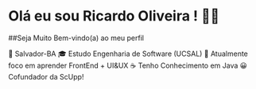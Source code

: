 <h1> Olá eu sou Ricardo Oliveira ! 🧑‍💻 </h1>

##Seja Muito Bem-vindo(a) ao meu perfil 

  📍  Salvador-BA
  🎓 Estudo Engenharia de Software (UCSAL) 
  🎨 Atualmente foco em aprender FrontEnd + UI&UX
  ☕️ Tenho Conhecimento em Java 
  😀 Cofundador da ScUpp!
  
  
  

